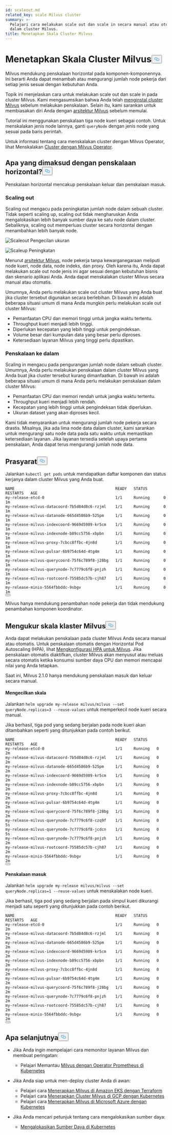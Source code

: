 ```yaml
---
id: scaleout.md
related_key: scale Milvus cluster
summary: >-
  Pelajari cara melakukan scale out dan scale in secara manual atau otomatis
  dalam cluster Milvus.
title: Menetapkan Skala Cluster Milvus
---
```

<h1 id="Scale-a-Milvus-Cluster" class="common-anchor-header">Menetapkan Skala Cluster Milvus<button data-href="#Scale-a-Milvus-Cluster" class="anchor-icon" translate="no">
      <svg translate="no"
        aria-hidden="true"
        focusable="false"
        height="20"
        version="1.1"
        viewBox="0 0 16 16"
        width="16"
      >
        <path
          fill="#0092E4"
          fill-rule="evenodd"
          d="M4 9h1v1H4c-1.5 0-3-1.69-3-3.5S2.55 3 4 3h4c1.45 0 3 1.69 3 3.5 0 1.41-.91 2.72-2 3.25V8.59c.58-.45 1-1.27 1-2.09C10 5.22 8.98 4 8 4H4c-.98 0-2 1.22-2 2.5S3 9 4 9zm9-3h-1v1h1c1 0 2 1.22 2 2.5S13.98 12 13 12H9c-.98 0-2-1.22-2-2.5 0-.83.42-1.64 1-2.09V6.25c-1.09.53-2 1.84-2 3.25C6 11.31 7.55 13 9 13h4c1.45 0 3-1.69 3-3.5S14.5 6 13 6z"
        ></path>
      </svg>
    </button></h1><p>Milvus mendukung penskalaan horizontal pada komponen-komponennya. Ini berarti Anda dapat menambah atau mengurangi jumlah node pekerja dari setiap jenis sesuai dengan kebutuhan Anda.</p>
<p>Topik ini menjelaskan cara untuk melakukan scale out dan scale in pada cluster Milvus. Kami mengasumsikan bahwa Anda telah <a href="/docs/id/install_cluster-helm.md">menginstal cluster Milvus</a> sebelum melakukan penskalaan. Selain itu, kami sarankan untuk membiasakan diri Anda dengan <a href="/docs/id/architecture_overview.md">arsitektur Milvus</a> sebelum memulai.</p>
<p>Tutorial ini menggunakan penskalaan tiga node kueri sebagai contoh. Untuk menskalakan jenis node lainnya, ganti <code translate="no">queryNode</code> dengan jenis node yang sesuai pada baris perintah.</p>
<div class="alert note">
<p>Untuk informasi tentang cara menskalakan cluster dengan Milvus Operator, lihat Menskalakan <a href="https://github.com/zilliztech/milvus-operator/blob/main/docs/administration/scale-a-milvus-cluster.md">Cluster dengan Milvus Operator</a>.</p>
</div>
<h2 id="What-is-horizontal-scaling" class="common-anchor-header">Apa yang dimaksud dengan penskalaan horizontal?<button data-href="#What-is-horizontal-scaling" class="anchor-icon" translate="no">
      <svg translate="no"
        aria-hidden="true"
        focusable="false"
        height="20"
        version="1.1"
        viewBox="0 0 16 16"
        width="16"
      >
        <path
          fill="#0092E4"
          fill-rule="evenodd"
          d="M4 9h1v1H4c-1.5 0-3-1.69-3-3.5S2.55 3 4 3h4c1.45 0 3 1.69 3 3.5 0 1.41-.91 2.72-2 3.25V8.59c.58-.45 1-1.27 1-2.09C10 5.22 8.98 4 8 4H4c-.98 0-2 1.22-2 2.5S3 9 4 9zm9-3h-1v1h1c1 0 2 1.22 2 2.5S13.98 12 13 12H9c-.98 0-2-1.22-2-2.5 0-.83.42-1.64 1-2.09V6.25c-1.09.53-2 1.84-2 3.25C6 11.31 7.55 13 9 13h4c1.45 0 3-1.69 3-3.5S14.5 6 13 6z"
        ></path>
      </svg>
    </button></h2><p>Penskalaan horizontal mencakup penskalaan keluar dan penskalaan masuk.</p>
<h3 id="Scaling-out" class="common-anchor-header">Scaling out</h3><p>Scaling out mengacu pada peningkatan jumlah node dalam sebuah cluster. Tidak seperti scaling up, scaling out tidak mengharuskan Anda mengalokasikan lebih banyak sumber daya ke satu node dalam cluster. Sebaliknya, scaling out memperluas cluster secara horizontal dengan menambahkan lebih banyak node.</p>
<p>
  
   <span class="img-wrapper"> <img translate="no" src="/docs/v2.5.x/assets/scale_out.jpg" alt="Scaleout" class="doc-image" id="scaleout" />
    Pengecilan </span> <span class="img-wrapper"> <span>ukuran</span> </span></p>
<p>
  
   <span class="img-wrapper"> <img translate="no" src="/docs/v2.5.x/assets/scale_up.jpg" alt="Scaleup" class="doc-image" id="scaleup" />
   </span> <span class="img-wrapper"> <span>Peningkatan</span> </span></p>
<p>Menurut <a href="/docs/id/architecture_overview.md">arsitektur Milvus</a>, node pekerja tanpa kewarganegaraan meliputi node kueri, node data, node indeks, dan proxy. Oleh karena itu, Anda dapat melakukan scale out node jenis ini agar sesuai dengan kebutuhan bisnis dan skenario aplikasi Anda. Anda dapat menskalakan cluster Milvus secara manual atau otomatis.</p>
<p>Umumnya, Anda perlu melakukan scale out cluster Milvus yang Anda buat jika cluster tersebut digunakan secara berlebihan. Di bawah ini adalah beberapa situasi umum di mana Anda mungkin perlu melakukan scale out cluster Milvus:</p>
<ul>
<li>Pemanfaatan CPU dan memori tinggi untuk jangka waktu tertentu.</li>
<li>Throughput kueri menjadi lebih tinggi.</li>
<li>Diperlukan kecepatan yang lebih tinggi untuk pengindeksan.</li>
<li>Volume besar dari kumpulan data yang besar perlu diproses.</li>
<li>Ketersediaan layanan Milvus yang tinggi perlu dipastikan.</li>
</ul>
<h3 id="Scaling-in" class="common-anchor-header">Penskalaan ke dalam</h3><p>Scaling in mengacu pada pengurangan jumlah node dalam sebuah cluster. Umumnya, Anda perlu melakukan penskalaan dalam cluster Milvus yang Anda buat jika cluster tersebut kurang dimanfaatkan. Di bawah ini adalah beberapa situasi umum di mana Anda perlu melakukan penskalaan dalam cluster Milvus:</p>
<ul>
<li>Pemanfaatan CPU dan memori rendah untuk jangka waktu tertentu.</li>
<li>Throughput kueri menjadi lebih rendah.</li>
<li>Kecepatan yang lebih tinggi untuk pengindeksan tidak diperlukan.</li>
<li>Ukuran dataset yang akan diproses kecil.</li>
</ul>
<div class="alert note">
Kami tidak menyarankan untuk mengurangi jumlah node pekerja secara drastis. Misalnya, jika ada lima node data dalam cluster, kami sarankan untuk mengurangi satu node data pada satu waktu untuk memastikan ketersediaan layanan. Jika layanan tersedia setelah upaya pertama penskalaan, Anda dapat terus mengurangi jumlah node data.</div>
<h2 id="Prerequisites" class="common-anchor-header">Prasyarat<button data-href="#Prerequisites" class="anchor-icon" translate="no">
      <svg translate="no"
        aria-hidden="true"
        focusable="false"
        height="20"
        version="1.1"
        viewBox="0 0 16 16"
        width="16"
      >
        <path
          fill="#0092E4"
          fill-rule="evenodd"
          d="M4 9h1v1H4c-1.5 0-3-1.69-3-3.5S2.55 3 4 3h4c1.45 0 3 1.69 3 3.5 0 1.41-.91 2.72-2 3.25V8.59c.58-.45 1-1.27 1-2.09C10 5.22 8.98 4 8 4H4c-.98 0-2 1.22-2 2.5S3 9 4 9zm9-3h-1v1h1c1 0 2 1.22 2 2.5S13.98 12 13 12H9c-.98 0-2-1.22-2-2.5 0-.83.42-1.64 1-2.09V6.25c-1.09.53-2 1.84-2 3.25C6 11.31 7.55 13 9 13h4c1.45 0 3-1.69 3-3.5S14.5 6 13 6z"
        ></path>
      </svg>
    </button></h2><p>Jalankan <code translate="no">kubectl get pods</code> untuk mendapatkan daftar komponen dan status kerjanya dalam cluster Milvus yang Anda buat.</p>
<pre><code translate="no">NAME                                            READY   STATUS       RESTARTS   AGE
my-release-etcd-0                               1/1     Running      0          1m
my-release-milvus-datacoord-7b5d84d8c6-rzjml    1/1     Running      0          1m
my-release-milvus-datanode-665d4586b9-525pm     1/1     Running      0          1m
my-release-milvus-indexcoord-9669d5989-kr5cm    1/1     Running      0          1m
my-release-milvus-indexnode-b89cc5756-xbpbn     1/1     Running      0          1m
my-release-milvus-proxy-7cbcc8ffbc-4jn8d        1/1     Running      0          1m
my-release-milvus-pulsar-6b9754c64d-4tg4m       1/1     Running      0          1m
my-release-milvus-querycoord-75f6c789f8-j28bg   1/1     Running      0          1m
my-release-milvus-querynode-7c7779c6f8-pnjzh    1/1     Running      0          1m
my-release-milvus-rootcoord-75585dc57b-cjh87    1/1     Running      0          1m
my-release-minio-5564fbbddc-9sbgv               1/1     Running      0          1m 
<button class="copy-code-btn"></button></code></pre>
<div class="alert note">
Milvus hanya mendukung penambahan node pekerja dan tidak mendukung penambahan komponen koordinator.</div>
<h2 id="Scale-a-Milvus-cluster" class="common-anchor-header">Mengukur skala klaster Milvus<button data-href="#Scale-a-Milvus-cluster" class="anchor-icon" translate="no">
      <svg translate="no"
        aria-hidden="true"
        focusable="false"
        height="20"
        version="1.1"
        viewBox="0 0 16 16"
        width="16"
      >
        <path
          fill="#0092E4"
          fill-rule="evenodd"
          d="M4 9h1v1H4c-1.5 0-3-1.69-3-3.5S2.55 3 4 3h4c1.45 0 3 1.69 3 3.5 0 1.41-.91 2.72-2 3.25V8.59c.58-.45 1-1.27 1-2.09C10 5.22 8.98 4 8 4H4c-.98 0-2 1.22-2 2.5S3 9 4 9zm9-3h-1v1h1c1 0 2 1.22 2 2.5S13.98 12 13 12H9c-.98 0-2-1.22-2-2.5 0-.83.42-1.64 1-2.09V6.25c-1.09.53-2 1.84-2 3.25C6 11.31 7.55 13 9 13h4c1.45 0 3-1.69 3-3.5S14.5 6 13 6z"
        ></path>
      </svg>
    </button></h2><p>Anda dapat melakukan penskalaan pada cluster Milvus Anda secara manual atau otomatis. Untuk penskalaan otomatis dengan Horizontal Pod Autoscaling (HPA), lihat <a href="/docs/id/hpa.md">Mengkonfigurasi HPA untuk Milvus</a>. Jika penskalaan otomatis diaktifkan, cluster Milvus akan menyusut atau meluas secara otomatis ketika konsumsi sumber daya CPU dan memori mencapai nilai yang Anda tetapkan.</p>
<p>Saat ini, Milvus 2.1.0 hanya mendukung penskalaan masuk dan keluar secara manual.</p>
<h4 id="Scaling-out" class="common-anchor-header">Mengecilkan skala</h4><p>Jalankan <code translate="no">helm upgrade my-release milvus/milvus --set queryNode.replicas=3 --reuse-values</code> untuk memperkecil node kueri secara manual.</p>
<p>Jika berhasil, tiga pod yang sedang berjalan pada node kueri akan ditambahkan seperti yang ditunjukkan pada contoh berikut.</p>
<pre><code translate="no">NAME                                            READY   STATUS    RESTARTS   AGE
my-release-etcd-0                               1/1     Running   0          2m
my-release-milvus-datacoord-7b5d84d8c6-rzjml    1/1     Running   0          2m
my-release-milvus-datanode-665d4586b9-525pm     1/1     Running   0          2m
my-release-milvus-indexcoord-9669d5989-kr5cm    1/1     Running   0          2m
my-release-milvus-indexnode-b89cc5756-xbpbn     1/1     Running   0          2m
my-release-milvus-proxy-7cbcc8ffbc-4jn8d        1/1     Running   0          2m
my-release-milvus-pulsar-6b9754c64d-4tg4m       1/1     Running   0          2m
my-release-milvus-querycoord-75f6c789f8-j28bg   1/1     Running   0          2m
my-release-milvus-querynode-7c7779c6f8-czq9f    1/1     Running   0          5s
my-release-milvus-querynode-7c7779c6f8-jcdcn    1/1     Running   0          5s
my-release-milvus-querynode-7c7779c6f8-pnjzh    1/1     Running   0          2m
my-release-milvus-rootcoord-75585dc57b-cjh87    1/1     Running   0          2m
my-release-minio-5564fbbddc-9sbgv               1/1     Running   0          2m
<button class="copy-code-btn"></button></code></pre>
<h4 id="Scaling-in" class="common-anchor-header">Penskalaan masuk</h4><p>Jalankan <code translate="no">helm upgrade my-release milvus/milvus --set queryNode.replicas=1 --reuse-values</code> untuk menskalakan node kueri.</p>
<p>Jika berhasil, tiga pod yang sedang berjalan pada simpul kueri dikurangi menjadi satu seperti yang ditunjukkan pada contoh berikut.</p>
<pre><code translate="no">NAME                                            READY   STATUS    RESTARTS   AGE
my-release-etcd-0                               1/1     Running   0          2m
my-release-milvus-datacoord-7b5d84d8c6-rzjml    1/1     Running   0          2m
my-release-milvus-datanode-665d4586b9-525pm     1/1     Running   0          2m
my-release-milvus-indexcoord-9669d5989-kr5cm    1/1     Running   0          2m
my-release-milvus-indexnode-b89cc5756-xbpbn     1/1     Running   0          2m
my-release-milvus-proxy-7cbcc8ffbc-4jn8d        1/1     Running   0          2m
my-release-milvus-pulsar-6b9754c64d-4tg4m       1/1     Running   0          2m
my-release-milvus-querycoord-75f6c789f8-j28bg   1/1     Running   0          2m
my-release-milvus-querynode-7c7779c6f8-pnjzh    1/1     Running   0          2m
my-release-milvus-rootcoord-75585dc57b-cjh87    1/1     Running   0          2m
my-release-minio-5564fbbddc-9sbgv               1/1     Running   0          2m
<button class="copy-code-btn"></button></code></pre>
<h2 id="Whats-next" class="common-anchor-header">Apa selanjutnya<button data-href="#Whats-next" class="anchor-icon" translate="no">
      <svg translate="no"
        aria-hidden="true"
        focusable="false"
        height="20"
        version="1.1"
        viewBox="0 0 16 16"
        width="16"
      >
        <path
          fill="#0092E4"
          fill-rule="evenodd"
          d="M4 9h1v1H4c-1.5 0-3-1.69-3-3.5S2.55 3 4 3h4c1.45 0 3 1.69 3 3.5 0 1.41-.91 2.72-2 3.25V8.59c.58-.45 1-1.27 1-2.09C10 5.22 8.98 4 8 4H4c-.98 0-2 1.22-2 2.5S3 9 4 9zm9-3h-1v1h1c1 0 2 1.22 2 2.5S13.98 12 13 12H9c-.98 0-2-1.22-2-2.5 0-.83.42-1.64 1-2.09V6.25c-1.09.53-2 1.84-2 3.25C6 11.31 7.55 13 9 13h4c1.45 0 3-1.69 3-3.5S14.5 6 13 6z"
        ></path>
      </svg>
    </button></h2><ul>
<li><p>Jika Anda ingin mempelajari cara memonitor layanan Milvus dan membuat peringatan:</p>
<ul>
<li>Pelajari Memantau <a href="/docs/id/monitor.md">Milvus dengan Operator Prometheus di Kubernetes</a></li>
</ul></li>
<li><p>Jika Anda siap untuk men-deploy cluster Anda di awan:</p>
<ul>
<li>Pelajari cara <a href="/docs/id/eks.md">Menerapkan Milvus di Amazon EKS dengan Terraform</a></li>
<li>Pelajari cara <a href="/docs/id/gcp.md">Menerapkan Cluster Milvus di GCP dengan Kubernetes</a></li>
<li>Pelajari cara <a href="/docs/id/azure.md">Menerapkan Milvus di Microsoft Azure dengan Kubernetes</a></li>
</ul></li>
<li><p>Jika Anda mencari petunjuk tentang cara mengalokasikan sumber daya:</p>
<ul>
<li><a href="/docs/id/allocate.md#standalone">Mengalokasikan Sumber Daya di Kubernetes</a></li>
</ul></li>
</ul>
